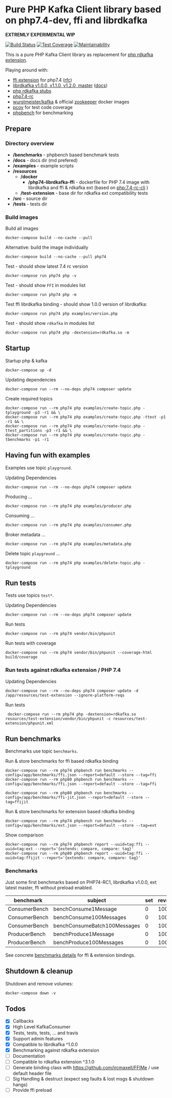 # Pure PHP Kafka Client library based on php7.4-dev, ffi and librdkafka

__EXTREMLY EXPERIMENTAL WIP__

[![Build Status](https://travis-ci.org/dirx/php-ffi-librdkafka.svg?branch=master)](https://travis-ci.org/dirx/php-ffi-librdkafka)
[![Test Coverage](https://api.codeclimate.com/v1/badges/e60645b9d6d8fa9dd9d6/test_coverage)](https://codeclimate.com/github/dirx/php-ffi-librdkafka/test_coverage)
[![Maintainability](https://api.codeclimate.com/v1/badges/e60645b9d6d8fa9dd9d6/maintainability)](https://codeclimate.com/github/dirx/php-ffi-librdkafka/maintainability)

This is a pure PHP Kafka Client library as replacement for [php rdkafka extension](https://github.com/arnaud-lb/php-rdkafka).

Playing around with:

* [ffi extension](https://github.com/php/php-src/tree/PHP-7.4/ext/ffi) for php7.4 ([rfc](https://wiki.php.net/rfc/ffi))
* [librdkafka v1.0.0, v1.1.0, v1.2.0, master](https://github.com/edenhill/librdkafka) ([docs](https://docs.confluent.io/current/clients/librdkafka/rdkafka_8h.html))
* [php rdkafka stubs](https://github.com/kwn/php-rdkafka-stubs)
* [php7.4-rc](https://github.com/php/php-src/tree/PHP-7.4)
* [wurstmeister/kafka](https://hub.docker.com/r/wurstmeister/kafka/) & official [zookeeper](https://hub.docker.com/_/zookeeper) docker images
* [pcov](https://github.com/krakjoe/pcov) for test code coverage
* [phpbench](https://github.com/phpbench/phpbench) for benchmarking

## Prepare

### Directory overview

* __/benchmarks__ - phpbench based benchmark tests
* __/docs__ - docs dir (md prefered)
* __/examples__ - example scripts
* __/resources__
  * __/docker__
    * __/php74-librdkafka-ffi__ - dockerfile for PHP 7.4 image with librdkafka and ffi & rdkafka ext (based on [php:7.4-rc-cli](https://hub.docker.com/_/php) )
  * __/test-extension__ - base dir for rdkafka ext compatibility tests
* __/src__ - source dir
* __/tests__ - tests dir 

### Build images

Build all images

    docker-compose build --no-cache --pull
    
Alternative: build the image individually

    docker-compose build --no-cache --pull php74

Test - should show latest 7.4 rc version

    docker-compose run php74 php -v

Test - should show ```FFI``` in modules list

    docker-compose run php74 php -m

Test ffi librdkafka binding - should show 1.0.0 version of librdkafka:

    docker-compose run php74 php examples/version.php
   
Test - should show ```rdkafka``` in modules list

    docker-compose run php74 php -dextension=rdkafka.so -m

## Startup

Startup php & kafka

    docker-compose up -d
    
Updating dependencies

    docker-compose run --rm --no-deps php74 composer update
    
Create required topics

    docker-compose run --rm php74 php examples/create-topic.php -tplayground -p3 -r1 && \
    docker-compose run --rm php74 php examples/create-topic.php -ttest -p1 -r1 && \
    docker-compose run --rm php74 php examples/create-topic.php -ttest_partitions -p3 -r1 && \
    docker-compose run --rm php74 php examples/create-topic.php -tbenchmarks -p1 -r1 
     
## Having fun with examples

Examples use topic ```playground```.

Updating Dependencies

    docker-compose run --rm --no-deps php74 composer update

Producing ...

    docker-compose run --rm php74 php examples/producer.php

Consuming ...

    docker-compose run --rm php74 php examples/consumer.php
    
Broker metadata ...

    docker-compose run --rm php74 php examples/metadata.php
    
Delete topic ```playground``` ...

    docker-compose run --rm php74 php examples/delete-topic.php -tplayground
    
## Run tests

Tests use topics ```test*```.
    
Updating Dependencies

    docker-compose run --rm --no-deps php74 composer update

Run tests

    docker-compose run --rm php74 vendor/bin/phpunit

Run tests with coverage

    docker-compose run --rm php74 vendor/bin/phpunit --coverage-html build/coverage

### Run tests against rdkafka extension / PHP 7.4

Updating Dependencies

    docker-compose run --rm --no-deps php74 composer update -d /app/resources/test-extension --ignore-platform-reqs

Run tests

     docker-compose run --rm php74 php -dextension=rdkafka.so resources/test-extension/vendor/bin/phpunit -c resources/test-extension/phpunit.xml

## Run benchmarks

Benchmarks use topic ```benchmarks```.

Run & store benchmarks for ffi based rdkafka binding

    docker-compose run --rm php74 phpbench run benchmarks --config=/app/benchmarks/ffi.json --report=default --store --tag=ffi
    docker-compose run --rm php80 phpbench run benchmarks --config=/app/benchmarks/ffi.json --report=default --store --tag=ffi

    docker-compose run --rm php80 phpbench run benchmarks --config=/app/benchmarks/ffi-jit.json --report=default --store --tag=ffijit

Run & store benchmarks for extension based rdkafka binding

    docker-compose run --rm php74 phpbench run benchmarks --config=/app/benchmarks/ext.json --report=default --store --tag=ext    

Show comparison

    docker-compose run --rm php74 phpbench report --uuid=tag:ffi --uuid=tag:ext --report='{extends: compare, compare: tag}'
    docker-compose run --rm php80 phpbench report --uuid=tag:ffi --uuid=tag:ffijit --report='{extends: compare, compare: tag}'

### Benchmarks

Just some first benchmarks based on PHP74-RC1, librdkafka v1.0.0, ext latest master, ffi without preload enabled.

| benchmark     | subject                      | set | revs | tag:ffi:mean | tag:ext:mean |
|---------------|------------------------------|-----|------|--------------|--------------|
| ConsumerBench | benchConsume1Message         | 0   | 100  | 28,418.128μs | 26,091.144μs |
| ConsumerBench | benchConsume100Messages      | 0   | 100  | 40,182.836μs | 38,656.394μs |
| ConsumerBench | benchConsumeBatch100Messages | 0   | 100  | 35,136.240μs | 27,183.174μs |
| ProducerBench | benchProduce1Message         | 0   | 100  | 4,076.694μs  | 3,563.914μs  |
| ProducerBench | benchProduce100Messages      | 0   | 100  | 3,663.710μs  | 3,731.920μs  |

See concrete [benchmarks details](./docs/benchmarks.md) for ffi & extension bindings.

## Shutdown & cleanup

Shutdown and remove volumes:

    docker-compose down -v

## Todos

* [x] Callbacks
* [x] High Level KafkaConsumer
* [x] Tests, tests, tests, ... and travis
* [x] Support admin features
* [x] Compatible to librdkafka ^1.0.0
* [x] Benchmarking against rdkafka extension
* [ ] Documentation
* [ ] Compatible to rdkafka extension ^3.1.0
* [ ] Generate binding class with https://github.com/ircmaxell/FFIMe / use default header file
* [ ] Sig Handling & destruct (expect seg faults & lost msgs & shutdown hangs)
* [ ] Provide ffi preload
